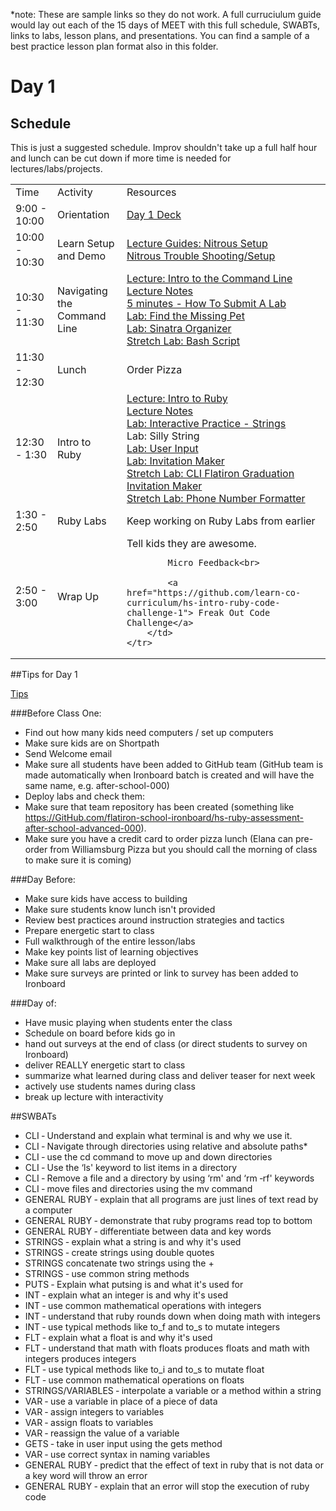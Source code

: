*note: These are sample links so they do not work.  A full curruciulum guide would lay out each of the 15 days of MEET with this full schedule, SWABTs, links to labs, lesson plans, and presentations.  You can find a sample of a best practice lesson plan format also in this folder.

# Day 1

## Schedule

This is just a suggested schedule. Improv shouldn't take up a full half hour and lunch can be cut down if more time is needed for lectures/labs/projects.

<table>
    <tr>
        <td>Time</td>
        <td>Activity</td>
        <td>Resources</td>
    </tr>
    <tr>
        <td>9:00 - 10:00</td>
        <td>Orientation</td>
        <td>
            <a href="https://docs.google.com/presentation/d/1mlaIykpMkEtuGoOOKpup_dcJGLfew3RGAL3rHlwvQmg/edit#slide=id.p">Day 1 Deck</a>
        </td>
    </tr>
    <tr>
        <td>10:00 - 10:30</td>
        <td>Learn Setup and Demo</td>
        <td>
            <a href="https://GitHub.com/learn-co-curriculum/tf-using-nitrous-io">Lecture Guides: Nitrous Setup</a>
            <br>
           <a href="https://GitHub.com/learn-co-curriculum/hs-nitrous-ssh-setup"> Nitrous Trouble Shooting/Setup</a>
        </td>
    </tr>
    <tr>
        <td>10:30 - 11:30</td>
        <td>Navigating the Command Line</td>
        <td>
            <a href="lectures/intro-to-command-line/LECTURE.md">Lecture: Intro to the Command Line</a></br>
            <a href="lectures/intro-to-command-line">Lecture Notes</a></br>
            <a href="lectures/complete-a-lab/LECTURE.md">5 minutes - How To Submit A Lab</a><br>
            <a href="https://GitHub.com/learn-co-curriculum/find-missing-pet">Lab: Find the Missing Pet</a></br>
            <a href="https://GitHub.com/learn-co-curriculum/hs-sinatra-organizer">Lab: Sinatra Organizer</a></br>
            <a href="https://GitHub.com/learn-co-curriculum/hs-advanced-cli">Stretch Lab: Bash Script</a>
        </td>
    </tr>
    <tr>
        <td>11:30 - 12:30</td>
        <td>Lunch</td>
        <td>
            <p>Order Pizza</p>
        </td>
    </tr>
    <tr>
        <td>12:30 - 1:30</td>
        <td>Intro to Ruby</td>
        <td>
            <a href="lectures/intro-to-ruby/LECTURE.md">Lecture: Intro to Ruby</a></br>
            <a href="lectures/intro-to-ruby">Lecture Notes</a></br>
            <a href="https://GitHub.com/learn-co-curriculum/hs-strings-mini-lab">Lab: Interactive Practice - Strings</a></br>
            <a href-"https://github.com/learn-co-curriculum/silly_string">Lab: Silly String</a><br>
            <a href="https://GitHub.com/learn-co-curriculum/hs-user-input-mini-lab">Lab: User Input</a></br>
            <a href="https://GitHub.com/learn-co-curriculum/hs-invitation-maker-lab">Lab: Invitation Maker</a></br>
            <a href="https://github.com/learn-co-curriculum/hs-user-input-flatiron-graduation-invititation">Stretch Lab: CLI Flatiron Graduation Invitation Maker</a></br>
            <a href="https://GitHub.com/learn-co-curriculum/hs-phone-number-formatter">Stretch Lab: Phone Number Formatter</a>
        </td>
    </tr>
    <tr>
        <td>1:30 - 2:50</td>
        <td>Ruby Labs</td>
        <td>
            Keep working on Ruby Labs from earlier
        </td>
    </tr>
    <tr>
        <td>2:50 - 3:00</td>
        <td>Wrap Up</td>
        <td>
            Tell kids they are awesome.</br>

            Micro Feedback<br>

            <a href="https://github.com/learn-co-curriculum/hs-intro-ruby-code-challenge-1"> Freak Out Code Challenge</a>
        </td>
    </tr>
</table>

##Tips for Day 1

[Tips](https://docs.google.com/a/flatironschool.com/document/d/1q9xnXgAWXJPaBx358NytoHF4yKStTCphlVpFpazGkjM)

###Before Class One:
+ Find out how many kids need computers / set up computers
+ Make sure kids are on Shortpath
+ Send Welcome email
+ Make sure all students have been added to GitHub team (GitHub team is made automatically when Ironboard batch is created and will have the same name, e.g. after-school-000)
+ Deploy labs and check them:
+ Make sure that team repository has been created (something like https://GitHub.com/flatiron-school-ironboard/hs-ruby-assessment-after-school-advanced-000).
+ Make sure you have a credit card to order pizza lunch (Elana can pre-order from Williamsburg Pizza but you should call the morning of class to make sure it is coming)

###Day Before:
+ Make sure kids have access to building
+ Make sure students know lunch isn't provided
+ Review best practices around instruction strategies and tactics
+ Prepare energetic start to class
+ Full walkthrough of the entire lesson/labs
+ Make key points list of learning objectives
+ Make sure all labs are deployed
+ Make sure surveys are printed or link to survey has been added to Ironboard 

###Day of:
+ Have music playing when students enter the class
+ Schedule on board before kids go in
+ hand out surveys at the end of class (or direct students to survey on Ironboard)
+ deliver REALLY energetic start to class
+ summarize what learned during class and deliver teaser for next week
+ actively use students names during class
+ break up lecture with interactivity


##SWBATs
+ CLI ‐ Understand and explain what terminal is and why we use it.
+ CLI ‐ Navigate through directories using relative and absolute paths*
+ CLI ‐ use the cd command to move up and down directories
+ CLI ‐ Use the ‘ls' keyword to list items in a directory
+ CLI ‐ Remove a file and a directory by using ‘rm' and ‘rm ‐rf' keywords
+ CLI ‐ move files and directories using the mv command
+ GENERAL RUBY ‐ explain that all programs are just lines of text read by a computer
+ GENERAL RUBY ‐ demonstrate that ruby programs read top to bottom
+ GENERAL RUBY ‐ differentiate between data and key words
+ STRINGS ‐ explain what a string is and why it's used
+ STRINGS ‐ create strings using double quotes
+ STRINGS concatenate two strings using the +
+ STRINGS ‐ use common string methods
+ PUTS ‐ Explain what putsing is and what it's used for
+ INT ‐ explain what an integer is and why it's used
+ INT ‐ use common mathematical operations with integers
+ INT ‐ understand that ruby rounds down when doing math with integers
+ INT ‐ use typical methods like to_f and to_s to mutate integers
+ FLT ‐ explain what a float is and why it's used
+ FLT ‐ understand that math with floats produces floats and math with integers produces integers
+ FLT ‐ use typical methods like to_i and to_s to mutate float
+ FLT ‐ use common mathematical operations on floats
+ STRINGS/VARIABLES ‐ interpolate a variable or a method within a string
+ VAR ‐ use a variable in place of a piece of data
+ VAR ‐ assign integers to variables
+ VAR ‐ assign floats to variables
+ VAR ‐ reassign the value of a variable
+ GETS ‐ take in user input using the gets method
+ VAR ‐ use correct syntax in naming variables
+ GENERAL RUBY ‐ predict that the effect of text in ruby that is not data or a key word will throw an error
+ GENERAL RUBY ‐ explain that an error will stop the execution of ruby code
